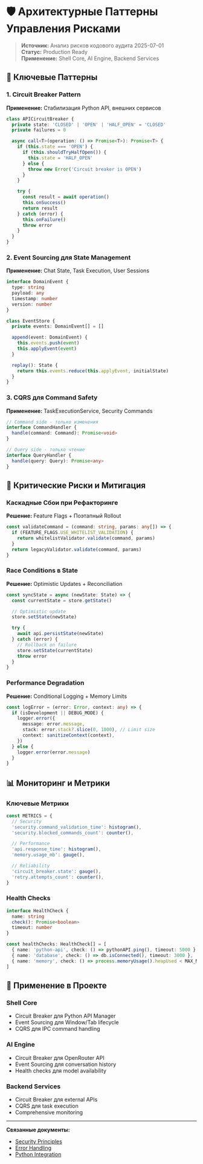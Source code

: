 # 🛡️ Архитектурные Паттерны Управления Рисками

> **Источник:** Анализ рисков кодового аудита 2025-07-01  
> **Статус:** Production Ready  
> **Применение:** Shell Core, AI Engine, Backend Services

## 🎯 Ключевые Паттерны

### 1. Circuit Breaker Pattern

**Применение:** Стабилизация Python API, внешних сервисов

```typescript
class APICircuitBreaker {
  private state: 'CLOSED' | 'OPEN' | 'HALF_OPEN' = 'CLOSED'
  private failures = 0

  async call<T>(operation: () => Promise<T>): Promise<T> {
    if (this.state === 'OPEN') {
      if (this.shouldTryHalfOpen()) {
        this.state = 'HALF_OPEN'
      } else {
        throw new Error('Circuit breaker is OPEN')
      }
    }

    try {
      const result = await operation()
      this.onSuccess()
      return result
    } catch (error) {
      this.onFailure()
      throw error
    }
  }
}
```

### 2. Event Sourcing для State Management

**Применение:** Chat State, Task Execution, User Sessions

```typescript
interface DomainEvent {
  type: string
  payload: any
  timestamp: number
  version: number
}

class EventStore {
  private events: DomainEvent[] = []

  append(event: DomainEvent) {
    this.events.push(event)
    this.applyEvent(event)
  }

  replay(): State {
    return this.events.reduce(this.applyEvent, initialState)
  }
}
```

### 3. CQRS для Command Safety

**Применение:** TaskExecutionService, Security Commands

```typescript
// Command side - только изменения
interface CommandHandler {
  handle(command: Command): Promise<void>
}

// Query side - только чтение
interface QueryHandler {
  handle(query: Query): Promise<any>
}
```

## 🚨 Критические Риски и Митигация

### Каскадные Сбои при Рефакторинге

**Решение:** Feature Flags + Поэтапный Rollout

```typescript
const validateCommand = (command: string, params: any[]) => {
  if (FEATURE_FLAGS.USE_WHITELIST_VALIDATION) {
    return whitelistValidator.validate(command, params)
  }
  return legacyValidator.validate(command, params)
}
```

### Race Conditions в State

**Решение:** Optimistic Updates + Reconciliation

```typescript
const syncState = async (newState: State) => {
  const currentState = store.getState()

  // Optimistic update
  store.setState(newState)

  try {
    await api.persistState(newState)
  } catch (error) {
    // Rollback on failure
    store.setState(currentState)
    throw error
  }
}
```

### Performance Degradation

**Решение:** Conditional Logging + Memory Limits

```typescript
const logError = (error: Error, context: any) => {
  if (isDevelopment || DEBUG_MODE) {
    logger.error({
      message: error.message,
      stack: error.stack?.slice(0, 1000), // Limit size
      context: sanitizeContext(context),
    })
  } else {
    logger.error(error.message)
  }
}
```

## 📊 Мониторинг и Метрики

### Ключевые Метрики

```typescript
const METRICS = {
  // Security
  'security.command_validation_time': histogram(),
  'security.blocked_commands_count': counter(),

  // Performance
  'api.response_time': histogram(),
  'memory.usage_mb': gauge(),

  // Reliability
  'circuit_breaker.state': gauge(),
  'retry.attempts_count': counter(),
}
```

### Health Checks

```typescript
interface HealthCheck {
  name: string
  check(): Promise<boolean>
  timeout: number
}

const healthChecks: HealthCheck[] = [
  { name: 'python-api', check: () => pythonAPI.ping(), timeout: 5000 },
  { name: 'database', check: () => db.isConnected(), timeout: 3000 },
  { name: 'memory', check: () => process.memoryUsage().heapUsed < MAX_MEMORY, timeout: 1000 },
]
```

## 🔄 Применение в Проекте

### Shell Core

- Circuit Breaker для Python API Manager
- Event Sourcing для Window/Tab lifecycle
- CQRS для IPC command handling

### AI Engine

- Circuit Breaker для OpenRouter API
- Event Sourcing для conversation history
- Health checks для model availability

### Backend Services

- Circuit Breaker для external APIs
- CQRS для task execution
- Comprehensive monitoring

---

**Связанные документы:**

- [Security Principles](/core-concepts/architecture-patterns/security-principles)
- [Error Handling](/core-concepts/shell-core/error-handling)
- [Python Integration](/core-concepts/ai-engine/python-integration)
